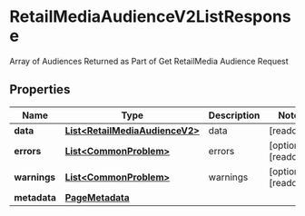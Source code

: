 

# RetailMediaAudienceV2ListResponse

Array of Audiences Returned as Part of Get RetailMedia Audience Request

## Properties

| Name | Type | Description | Notes |
|------------ | ------------- | ------------- | -------------|
|**data** | [**List&lt;RetailMediaAudienceV2&gt;**](RetailMediaAudienceV2.md) | data |  [readonly] |
|**errors** | [**List&lt;CommonProblem&gt;**](CommonProblem.md) | errors |  [optional] [readonly] |
|**warnings** | [**List&lt;CommonProblem&gt;**](CommonProblem.md) | warnings |  [optional] [readonly] |
|**metadata** | [**PageMetadata**](PageMetadata.md) |  |  |



